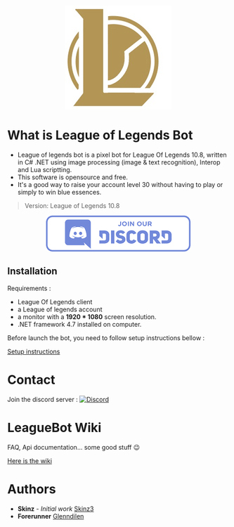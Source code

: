 
<p align="center">
  <img  src="icon.jpg">
</p>

# What is League of Legends Bot

  * League of legends bot is a pixel bot for League Of Legends 10.8, written in C# .NET using image processing (image & text recognition), Interop and Lua scriptting.
  * This software is opensource and free.
  * It's a good way to raise your account level 30 without having to play or simply to win blue essences.

  > Version: League of Legends 10.8

  [<p align="center"><img src="discord.png"></p>](https://discord.gg/cB8qtcE)


## Installation

   Requirements :
   * League Of Legends client
   * a League of legends account
   * a monitor with a **1920 * 1080** screen resolution.
   * .NET framework 4.7 installed on computer.

   Before launch the bot, you need to follow setup instructions bellow : 

   [Setup instructions](https://github.com/Skinz3/League-Of-Legends-BOT/wiki/How-to-make-it-work)

  
	 
# Contact

   Join the discord server : [![Discord](https://discordapp.com/api/guilds/700654362841579571/widget.png)](https://discord.gg/cB8qtcE)

# LeagueBot Wiki

   FAQ, Api documentation... some good stuff :wink:

   [Here is the wiki](https://github.com/Skinz3/League-Of-Legends-BOT/wiki) 

# Authors

   * **Skinz** - *Initial work* [Skinz3](https://github.com/Skinz3)
   * **Forerunner**  [Glenndilen](https://github.com/glenndilen)
